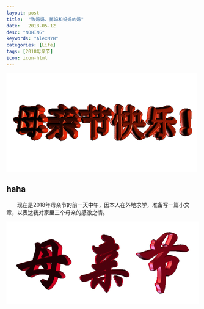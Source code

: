 ```yaml
---
layout: post
title:  "致妈妈、舅妈和妈妈的妈"
date:   2018-05-12
desc: "NOHING"
keywords: "AlexMYH"
categories: [Life]
tags: [2018母亲节]
icon: icon-html
---
```


 
 ![dongtu](https://github.com/AlexMYH/AlexMYH.github.io/blob/master/static/assets/img/blog/3steps/dongtu2.gif)

## haha
&emsp;&emsp;现在是2018年母亲节的前一天中午，因本人在外地求学，准备写一篇小文章，以表达我对家里三个母亲的感激之情。

![dongtu](https://github.com/AlexMYH/AlexMYH.github.io/blob/master/static/assets/img/blog/3steps/dongtu1.gif)
